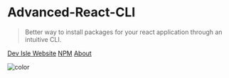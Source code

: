 # Advanced-React-CLI

> Better way to install packages for your react application through an intuitive CLI.

[Dev Isle Website](https://devisle.netlify.com/)
[NPM](https://www.npmjs.com/package/advanced-react-cli)
[About](#about)

![color](#e7fcfd)
